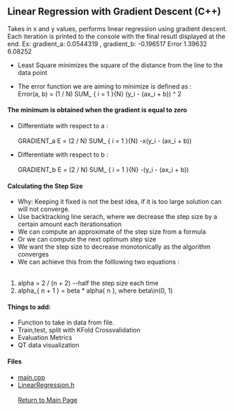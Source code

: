 ## Linear Regression with Gradient Descent (C++)

Takes in x and y values, performs linear regression using gradient descent. Each
iteration is printed to the console with the final resutl displayed at the end.
Ex:
gradient_a:     0.0544319 , gradient_b: -0.196517
Error 1.39632
6.08252

* Least Square minimizes the square of the distance from the line to the data point

* The error function we are aiming to minimize is defined as :<br>
Error(a, b) = (1 / N) SUM_ { i = 1 }{N} (y_i - (ax_i + b)) ^ 2

#### The minimum is obtained when the gradient is equal to zero

* Differentiate with respect to a :<br><br>
  GRADIENT_a E = (2 / N) SUM_ { i = 1 }{N} -x(y_i - (ax_i + b))
 
* Differentiate with respect to b :<br><br>
  GRADIENT_b E = (2 / N) SUM_ { i = 1 }{N} -(y_i - (ax_i + b))

#### Calculating  the Step Size

* Why: Keeping it fixed is not the best idea, if it is too large solution can
will not converge.
* Use backtracking line serach, where we decrease the step size by a certain amount
each iterationsation
* We can compute an approximate of the step size from a formula
* Or we can compute the next optimum step size
* We want the step size to decrease monotonically as the algorithm converges
* We can achieve this from the folllowing two equations :<br><br>
1. alpha = 2 / (n + 2) --half the step size each time<br>
2. alpha_{ n + 1 } = beta * alpha{ n }, where beta\in(0, 1)

#### Things to add:

* Function to take in data from file. 
* Train,test, split with KFold Crossvalidation
* Evaluation Metrics
* QT data visualization

#### Files

* [main.cpp](main.cpp)
* [LinearRegression.h](LinearRegression.h)<br><br>
<a href="https://obrianbl.github.io/">Return to Main Page</a>
